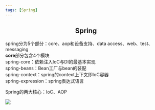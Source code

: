```yaml
---
tags: [Spring]
---
```

## <center>Spring</center>

spring分为5个部分：core、aop和设备支持、data access、web、test、messaging<br>
**core**部分包含4个模块<br>
spring-core：依赖注入IoC与DI的最基本实现<br>
spring-beans：Bean工厂与bean的装配<br>
spring-context：spring的context上下文即IoC容器<br>
spring-expression：spring表达式语言<br>

Spring的两大核心：IoC、AOP

![](https://fenglinliu.github.io/assets/img/blog/spring.png)


